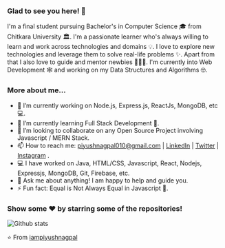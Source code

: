 ### Glad to see you here! 🤩 

I'm a final student pursuing Bachelor's in Computer Science 🎓 from Chitkara University 🏛. I'm a passionate learner who's always willing to learn and work across technologies and domains 💡. I love to explore new technologies and leverage them to solve real-life problems ✨. Apart from that I also love to guide and mentor newbies 👨🏻‍💻. I'm currently into Web Development 🕸️ and working on my Data Structures and Algorithms 🤓.

### More about me...

- 🔭 I’m currently working on Node.js, Express.js, ReactJs, MongoDB, etc 💻.
- 🌱 I’m currently learning Full Stack Development 🚀.
- 👯 I’m looking to collaborate on any Open Source Project involving Javascript / MERN Stack.
- 📫 How to reach me: piyushnagpal010@gmail.com | [LinkedIn](https://linkedin.com/in/iampiyushnagpal) | [Twitter](https://twitter.com/iampiyushnagpal) | [Instagram](https://instagram.com/iampiyushnagpal) .
- 💻 I have worked on Java, HTML/CSS, Javascript, React, Nodejs, Expressjs, MongoDB, Git, Firebase, etc.
- 💬 Ask me about anything! I am happy to help and guide you.
- ⚡ Fun fact: Equal is Not Always Equal in Javascript 🤣.

### Show some ❤️ by starring some of the repositories!

![Github stats](https://github-readme-stats.vercel.app/api?username=iampiyushnagpal&show_icons=true&hide_border=true)

⭐️ From [iampiyushnagpal](https://github.com/iampiyushnagpal)